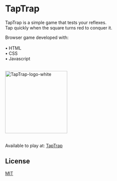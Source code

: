 # TapTrap

TapTrap is a simple game that tests your reflexes.<br/>
Tap quickly when the square turns red to conquer it.<br/>

Browser game developed with:<br/><br/>
• HTML <br/>
• CSS <br/>
• Javascript <br/>
</br>

<a href="https://taptrap.free.nf/">
  <img src="https://github.com/cunhamauro/taptrap/assets/71226697/60b6b149-f16f-4015-af48-8c917e715ed3" alt="TapTrap-logo-white" width="200">
</a> 

<br/>
<br/>

Available to play at:  <a href="https://taptrap.free.nf/"> TapTrap</a> 

## License
[MIT](https://choosealicense.com/licenses/mit/)
